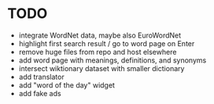 # TODO

- integrate WordNet data, maybe also EuroWordNet
- highlight first search result / go to word page on Enter
- remove huge files from repo and host elsewhere
- add word page with meanings, definitions, and synonyms
- intersect wiktionary dataset with smaller dictionary
- add translator
- add "word of the day" widget
- add fake ads
